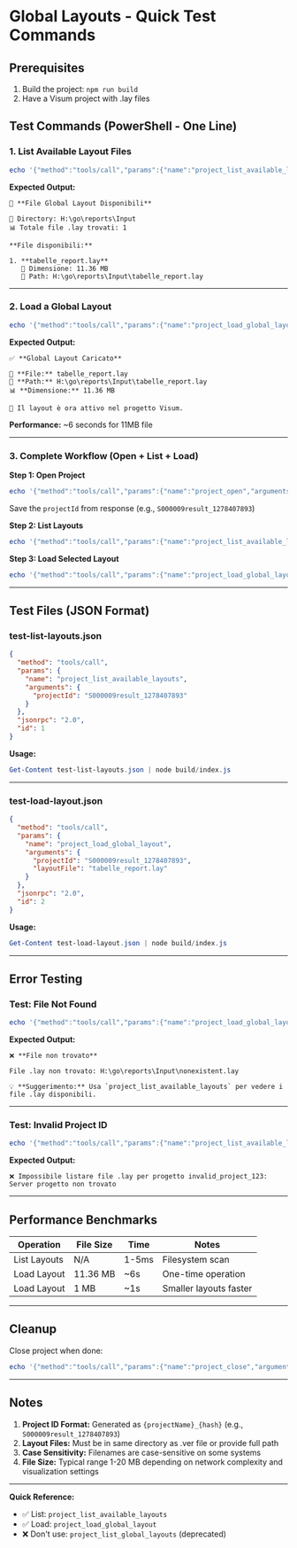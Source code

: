 # Global Layouts - Quick Test Commands

## Prerequisites

1. Build the project: `npm run build`
2. Have a Visum project with .lay files

## Test Commands (PowerShell - One Line)

### 1. List Available Layout Files

```powershell
echo '{"method":"tools/call","params":{"name":"project_list_available_layouts","arguments":{"projectId":"S000009result_1278407893"}},"jsonrpc":"2.0","id":1}' | node build/index.js
```

**Expected Output:**
```
📂 **File Global Layout Disponibili**

📁 Directory: H:\go\reports\Input
📊 Totale file .lay trovati: 1

**File disponibili:**

1. **tabelle_report.lay**
   📏 Dimensione: 11.36 MB
   📍 Path: H:\go\reports\Input\tabelle_report.lay
```

---

### 2. Load a Global Layout

```powershell
echo '{"method":"tools/call","params":{"name":"project_load_global_layout","arguments":{"projectId":"S000009result_1278407893","layoutFile":"tabelle_report.lay"}},"jsonrpc":"2.0","id":2}' | node build/index.js
```

**Expected Output:**
```
✅ **Global Layout Caricato**

📂 **File:** tabelle_report.lay
📍 **Path:** H:\go\reports\Input\tabelle_report.lay
📊 **Dimensione:** 11.36 MB

🎨 Il layout è ora attivo nel progetto Visum.
```

**Performance:** ~6 seconds for 11MB file

---

### 3. Complete Workflow (Open + List + Load)

**Step 1: Open Project**
```powershell
echo '{"method":"tools/call","params":{"name":"project_open","arguments":{"projectPath":"H:\\go\\reports\\Input\\S000009result.ver"}},"jsonrpc":"2.0","id":1}' | node build/index.js
```

Save the `projectId` from response (e.g., `S000009result_1278407893`)

**Step 2: List Layouts**
```powershell
echo '{"method":"tools/call","params":{"name":"project_list_available_layouts","arguments":{"projectId":"S000009result_1278407893"}},"jsonrpc":"2.0","id":2}' | node build/index.js
```

**Step 3: Load Selected Layout**
```powershell
echo '{"method":"tools/call","params":{"name":"project_load_global_layout","arguments":{"projectId":"S000009result_1278407893","layoutFile":"tabelle_report.lay"}},"jsonrpc":"2.0","id":3}' | node build/index.js
```

---

## Test Files (JSON Format)

### test-list-layouts.json
```json
{
  "method": "tools/call",
  "params": {
    "name": "project_list_available_layouts",
    "arguments": {
      "projectId": "S000009result_1278407893"
    }
  },
  "jsonrpc": "2.0",
  "id": 1
}
```

**Usage:**
```powershell
Get-Content test-list-layouts.json | node build/index.js
```

---

### test-load-layout.json
```json
{
  "method": "tools/call",
  "params": {
    "name": "project_load_global_layout",
    "arguments": {
      "projectId": "S000009result_1278407893",
      "layoutFile": "tabelle_report.lay"
    }
  },
  "jsonrpc": "2.0",
  "id": 2
}
```

**Usage:**
```powershell
Get-Content test-load-layout.json | node build/index.js
```

---

## Error Testing

### Test: File Not Found

```powershell
echo '{"method":"tools/call","params":{"name":"project_load_global_layout","arguments":{"projectId":"S000009result_1278407893","layoutFile":"nonexistent.lay"}},"jsonrpc":"2.0","id":99}' | node build/index.js
```

**Expected Output:**
```
❌ **File non trovato**

File .lay non trovato: H:\go\reports\Input\nonexistent.lay

💡 **Suggerimento:** Usa `project_list_available_layouts` per vedere i file .lay disponibili.
```

---

### Test: Invalid Project ID

```powershell
echo '{"method":"tools/call","params":{"name":"project_list_available_layouts","arguments":{"projectId":"invalid_project_123"}},"jsonrpc":"2.0","id":98}' | node build/index.js
```

**Expected Output:**
```
❌ Impossibile listare file .lay per progetto invalid_project_123: Server progetto non trovato
```

---

## Performance Benchmarks

| Operation | File Size | Time | Notes |
|-----------|-----------|------|-------|
| List Layouts | N/A | 1-5ms | Filesystem scan |
| Load Layout | 11.36 MB | ~6s | One-time operation |
| Load Layout | 1 MB | ~1s | Smaller layouts faster |

---

## Cleanup

Close project when done:
```powershell
echo '{"method":"tools/call","params":{"name":"project_close","arguments":{"projectId":"S000009result_1278407893","save":false}},"jsonrpc":"2.0","id":999}' | node build/index.js
```

---

## Notes

1. **Project ID Format:** Generated as `{projectName}_{hash}` (e.g., `S000009result_1278407893`)
2. **Layout Files:** Must be in same directory as .ver file or provide full path
3. **Case Sensitivity:** Filenames are case-sensitive on some systems
4. **File Size:** Typical range 1-20 MB depending on network complexity and visualization settings

---

**Quick Reference:**
- ✅ List: `project_list_available_layouts`
- ✅ Load: `project_load_global_layout`
- ❌ Don't use: `project_list_global_layouts` (deprecated)
